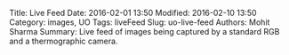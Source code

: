 Title: Live Feed
Date: 2016-02-01 13:50
Modified: 2016-02-10 13:50
Category: images, UO
Tags: liveFeed
Slug: uo-live-feed
Authors: Mohit Sharma
Summary: Live feed of images being captured by a standard RGB and a thermographic camera.

